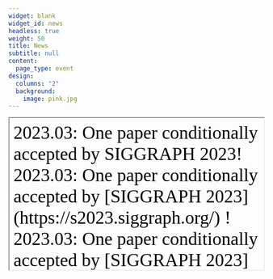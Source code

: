 ```yaml
---
widget: blank
widget_id: news
headless: true
weight: 50
title: News
subtitle: null
content:
  page_type: event
design:
  columns: "2"
  background:
    image: pink.jpg
---
```

<iframe srcdoc="<div style='height: 1200px; overflow-y: scroll; font-size:36px;'>
2023.03: One paper conditionally accepted by SIGGRAPH 2023!
2023.03: One paper conditionally accepted by [SIGGRAPH 2023](https://s2023.siggraph.org/) !
  2023.03: One paper conditionally accepted by [SIGGRAPH 2023](https://s2023.siggraph.org/) !
2023.03: One paper conditionally accepted by [SIGGRAPH 2023](https://s2023.siggraph.org/) !
  2023.03: One paper conditionally accepted by [SIGGRAPH 2023](https://s2023.siggraph.org/) !
2023.03: One paper conditionally accepted by [SIGGRAPH 2023](https://s2023.siggraph.org/) !
</div>" style="width:100%; height:300px;"></iframe>

